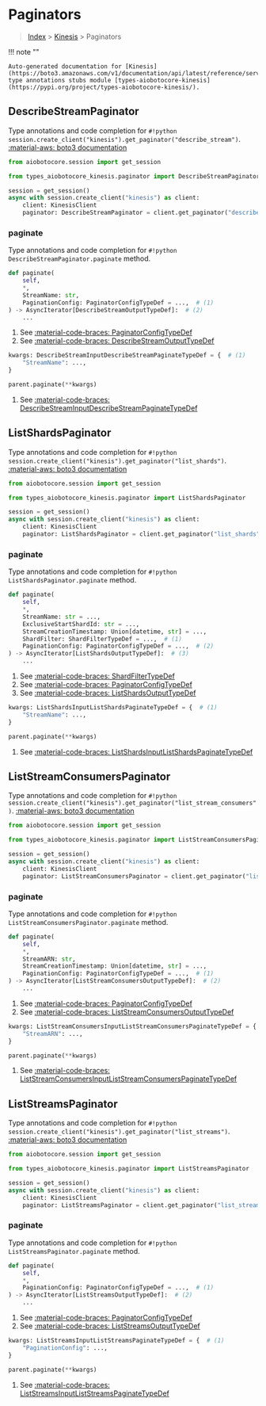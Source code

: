 # Paginators

> [Index](../README.md) > [Kinesis](./README.md) > Paginators

!!! note ""

    Auto-generated documentation for [Kinesis](https://boto3.amazonaws.com/v1/documentation/api/latest/reference/services/kinesis.html#Kinesis)
    type annotations stubs module [types-aiobotocore-kinesis](https://pypi.org/project/types-aiobotocore-kinesis/).

## DescribeStreamPaginator

Type annotations and code completion for `#!python session.create_client("kinesis").get_paginator("describe_stream")`.
[:material-aws: boto3 documentation](https://boto3.amazonaws.com/v1/documentation/api/latest/reference/services/kinesis.html#Kinesis.Paginator.DescribeStream)

```python title="Usage example"
from aiobotocore.session import get_session

from types_aiobotocore_kinesis.paginator import DescribeStreamPaginator

session = get_session()
async with session.create_client("kinesis") as client:
    client: KinesisClient
    paginator: DescribeStreamPaginator = client.get_paginator("describe_stream")
```


### paginate

Type annotations and code completion for `#!python DescribeStreamPaginator.paginate` method.

```python title="Method definition"
def paginate(
    self,
    *,
    StreamName: str,
    PaginationConfig: PaginatorConfigTypeDef = ...,  # (1)
) -> AsyncIterator[DescribeStreamOutputTypeDef]:  # (2)
    ...
```

1. See [:material-code-braces: PaginatorConfigTypeDef](./type_defs.md#paginatorconfigtypedef) 
2. See [:material-code-braces: DescribeStreamOutputTypeDef](./type_defs.md#describestreamoutputtypedef) 


```python title="Usage example with kwargs"
kwargs: DescribeStreamInputDescribeStreamPaginateTypeDef = {  # (1)
    "StreamName": ...,
}

parent.paginate(**kwargs)
```

1. See [:material-code-braces: DescribeStreamInputDescribeStreamPaginateTypeDef](./type_defs.md#describestreaminputdescribestreampaginatetypedef) 
## ListShardsPaginator

Type annotations and code completion for `#!python session.create_client("kinesis").get_paginator("list_shards")`.
[:material-aws: boto3 documentation](https://boto3.amazonaws.com/v1/documentation/api/latest/reference/services/kinesis.html#Kinesis.Paginator.ListShards)

```python title="Usage example"
from aiobotocore.session import get_session

from types_aiobotocore_kinesis.paginator import ListShardsPaginator

session = get_session()
async with session.create_client("kinesis") as client:
    client: KinesisClient
    paginator: ListShardsPaginator = client.get_paginator("list_shards")
```


### paginate

Type annotations and code completion for `#!python ListShardsPaginator.paginate` method.

```python title="Method definition"
def paginate(
    self,
    *,
    StreamName: str = ...,
    ExclusiveStartShardId: str = ...,
    StreamCreationTimestamp: Union[datetime, str] = ...,
    ShardFilter: ShardFilterTypeDef = ...,  # (1)
    PaginationConfig: PaginatorConfigTypeDef = ...,  # (2)
) -> AsyncIterator[ListShardsOutputTypeDef]:  # (3)
    ...
```

1. See [:material-code-braces: ShardFilterTypeDef](./type_defs.md#shardfiltertypedef) 
2. See [:material-code-braces: PaginatorConfigTypeDef](./type_defs.md#paginatorconfigtypedef) 
3. See [:material-code-braces: ListShardsOutputTypeDef](./type_defs.md#listshardsoutputtypedef) 


```python title="Usage example with kwargs"
kwargs: ListShardsInputListShardsPaginateTypeDef = {  # (1)
    "StreamName": ...,
}

parent.paginate(**kwargs)
```

1. See [:material-code-braces: ListShardsInputListShardsPaginateTypeDef](./type_defs.md#listshardsinputlistshardspaginatetypedef) 
## ListStreamConsumersPaginator

Type annotations and code completion for `#!python session.create_client("kinesis").get_paginator("list_stream_consumers")`.
[:material-aws: boto3 documentation](https://boto3.amazonaws.com/v1/documentation/api/latest/reference/services/kinesis.html#Kinesis.Paginator.ListStreamConsumers)

```python title="Usage example"
from aiobotocore.session import get_session

from types_aiobotocore_kinesis.paginator import ListStreamConsumersPaginator

session = get_session()
async with session.create_client("kinesis") as client:
    client: KinesisClient
    paginator: ListStreamConsumersPaginator = client.get_paginator("list_stream_consumers")
```


### paginate

Type annotations and code completion for `#!python ListStreamConsumersPaginator.paginate` method.

```python title="Method definition"
def paginate(
    self,
    *,
    StreamARN: str,
    StreamCreationTimestamp: Union[datetime, str] = ...,
    PaginationConfig: PaginatorConfigTypeDef = ...,  # (1)
) -> AsyncIterator[ListStreamConsumersOutputTypeDef]:  # (2)
    ...
```

1. See [:material-code-braces: PaginatorConfigTypeDef](./type_defs.md#paginatorconfigtypedef) 
2. See [:material-code-braces: ListStreamConsumersOutputTypeDef](./type_defs.md#liststreamconsumersoutputtypedef) 


```python title="Usage example with kwargs"
kwargs: ListStreamConsumersInputListStreamConsumersPaginateTypeDef = {  # (1)
    "StreamARN": ...,
}

parent.paginate(**kwargs)
```

1. See [:material-code-braces: ListStreamConsumersInputListStreamConsumersPaginateTypeDef](./type_defs.md#liststreamconsumersinputliststreamconsumerspaginatetypedef) 
## ListStreamsPaginator

Type annotations and code completion for `#!python session.create_client("kinesis").get_paginator("list_streams")`.
[:material-aws: boto3 documentation](https://boto3.amazonaws.com/v1/documentation/api/latest/reference/services/kinesis.html#Kinesis.Paginator.ListStreams)

```python title="Usage example"
from aiobotocore.session import get_session

from types_aiobotocore_kinesis.paginator import ListStreamsPaginator

session = get_session()
async with session.create_client("kinesis") as client:
    client: KinesisClient
    paginator: ListStreamsPaginator = client.get_paginator("list_streams")
```


### paginate

Type annotations and code completion for `#!python ListStreamsPaginator.paginate` method.

```python title="Method definition"
def paginate(
    self,
    *,
    PaginationConfig: PaginatorConfigTypeDef = ...,  # (1)
) -> AsyncIterator[ListStreamsOutputTypeDef]:  # (2)
    ...
```

1. See [:material-code-braces: PaginatorConfigTypeDef](./type_defs.md#paginatorconfigtypedef) 
2. See [:material-code-braces: ListStreamsOutputTypeDef](./type_defs.md#liststreamsoutputtypedef) 


```python title="Usage example with kwargs"
kwargs: ListStreamsInputListStreamsPaginateTypeDef = {  # (1)
    "PaginationConfig": ...,
}

parent.paginate(**kwargs)
```

1. See [:material-code-braces: ListStreamsInputListStreamsPaginateTypeDef](./type_defs.md#liststreamsinputliststreamspaginatetypedef) 
